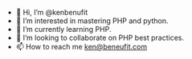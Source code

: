 - 👋 Hi, I’m @kenbenufit
- 👀 I’m interested in mastering PHP and python.
- 🌱 I’m currently learning PHP.
- 💞️ I’m looking to collaborate on PHP best practices. 
- 📫 How to reach me ken@beneufit.com

<!---
kenbenufit/kenbenufit is a ✨ special ✨ repository because its `README.md` (this file) appears on your GitHub profile.
You can click the Preview link to take a look at your changes.
--->
